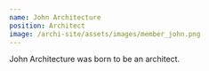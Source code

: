 ```yaml
---
name: John Architecture
position: Architect
image: /archi-site/assets/images/member_john.png
---
```

John Architecture was born to be an architect.
